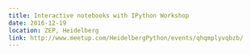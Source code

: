 ```yaml
---
title: Interactive notebooks with IPython Workshop
date: 2016-12-19
location: ZEP, Heidelberg
link: http://www.meetup.com/HeidelbergPython/events/qhqmplyvqbzb/
---
```

